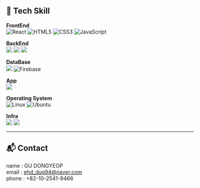 <div align="left">
  
  ## 🔨 Tech Skill
<b>FrontEnd</b> </br>
![React](https://img.shields.io/badge/react-%2320232a.svg?style=for-the-badge&logo=react&logoColor=%2361DAFB)
![HTML5](https://img.shields.io/badge/html5-%23E34F26.svg?style=for-the-badge&logo=html5&logoColor=white)
![CSS3](https://img.shields.io/badge/css3-%231572B6.svg?style=for-the-badge&logo=css3&logoColor=white)
![JavaScript](https://img.shields.io/badge/javascript-%23323330.svg?style=for-the-badge&logo=javascript&logoColor=%23F7DF1E)

<b>BackEnd</b> </br>
  <img src="https://img.shields.io/badge/Spring Boot-6DB33F?style=for-the-badge&logo=Springboot&logoColor=white">
  <img src="https://img.shields.io/badge/Spring Security-6DB33F?style=for-the-badge&logo=SpringSecurity&logoColor=white">
  <img src="https://img.shields.io/badge/Spring Data jpa-6DB33F?style=for-the-badge&logo=Springboot&logoColor=white">

<b>DataBase</b> </br>
<img src="https://img.shields.io/badge/MySQL-4479A1?style=for-the-badge&logo=MySQL&logoColor=white">
![Firebase](https://img.shields.io/badge/firebase-a08021?style=for-the-badge&logo=firebase&logoColor=ffcd34)

<b>App</b> </br>
<img src="https://img.shields.io/badge/Android-3DDC84?style=for-the-badge&logo=Android&logoColor=white">

<b>Operating System</b> </br>
![Linux](https://img.shields.io/badge/Linux-FCC624?style=for-the-badge&logo=linux&logoColor=black)
![Ubuntu](https://img.shields.io/badge/Ubuntu-E95420?style=for-the-badge&logo=ubuntu&logoColor=white)

<b>Infra</b> </br>
<img src="https://img.shields.io/badge/AWS-232F3E?style=for-the-badge&logo=amazonaws&logoColor=white">
<img src="https://img.shields.io/badge/Docker-2496ED?style=for-the-badge&logo=docker&logoColor=white">


---

## 📬 Contact
name : GU DONGYEOP </br>
email : ehd_duq94@naver.com </br>
phone : +82-10-2541-9466

<!--
  ## Algorithm
<img src="http://mazassumnida.wtf/api/v2/generate_badge?boj=window0417" width=40% />
-->
</div>
